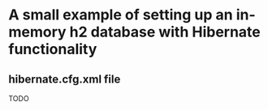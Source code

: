 # A small example of setting up an in-memory h2 database with Hibernate functionality
## hibernate.cfg.xml file
TODO